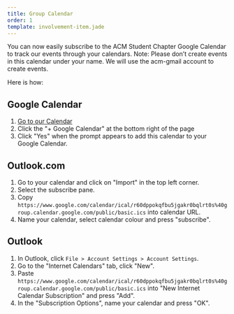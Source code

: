 ```yaml
---
title: Group Calendar
order: 1
template: involvement-item.jade
---
```

You can now easily subscribe to the ACM Student Chapter Google Calendar to track our events through your calendars.
Note: Please don’t create events in this calendar under your name. We will use the acm-gmail account to create events.

Here is how:

## Google Calendar

1. [Go to our Calendar](https://www.google.com/calendar/embed?src=r60dppokqfbu5jgakr0bqlrt0s%40group.calendar.google.com&ctz=Europe/London)
1. Click the "+ Google Calendar" at the bottom right of the page
1. Click "Yes" when the prompt appears to add this calendar to your Google Calendar.


## Outlook.com

1. Go to your calendar and click on "Import" in the top left corner.
1. Select the subscribe pane.
1. Copy ``https://www.google.com/calendar/ical/r60dppokqfbu5jgakr0bqlrt0s%40group.calendar.google.com/public/basic.ics`` into calendar URL.
1. Name your calendar, select calendar colour and press "subscribe".

## Outlook

1. In Outlook, click ``File > Account Settings > Account Settings``.
1. Go to the "Internet Calendars" tab, click "New".
1. Paste ``https://www.google.com/calendar/ical/r60dppokqfbu5jgakr0bqlrt0s%40group.calendar.google.com/public/basic.ics``
   into "New Internet Calendar Subscription" and press "Add".
1. In the "Subscription Options", name your calendar and press "OK".
